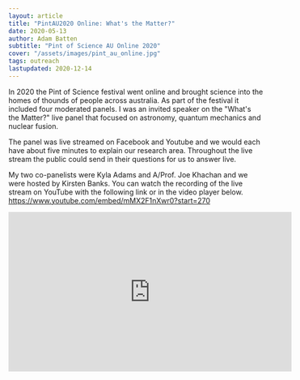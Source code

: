 ```yaml
---
layout: article
title: "PintAU2020 Online: What's the Matter?"
date: 2020-05-13
author: Adam Batten
subtitle: "Pint of Science AU Online 2020"
cover: "/assets/images/pint_au_online.jpg"
tags: outreach
lastupdated: 2020-12-14
---
```


In 2020 the Pint of Science festival went online and brought science into the homes of thounds of people across australia.
As part of the festival it included four moderated panels. 
I was an invited speaker on the "What's the Matter?" live panel that focused on astronomy, quantum mechanics and nuclear fusion.

The panel was live streamed on Facebook and Youtube and we would each have about five minutes to explain our research area.
Throughout the live stream the public could send in their questions for us to answer live.

My two co-panelists were Kyla Adams and A/Prof. Joe Khachan and we were hosted by Kirsten Banks. You can watch the recording of the live stream on YouTube with the following link or in the video player below. <a href="https://www.youtube.com/embed/mMX2F1nXwr0?start=270">https://www.youtube.com/embed/mMX2F1nXwr0?start=270</a>


<div class="embed-responsive embed-responsive-16by9" style="text-align: center;">
  <iframe width="560" height="315" src="https://www.youtube.com/embed/mMX2F1nXwr0?start=270" frameborder="0" allow="accelerometer; autoplay; clipboard-write; encrypted-media; gyroscope; picture-in-picture" allowfullscreen></iframe>
</div>


